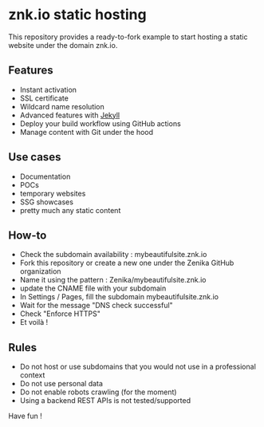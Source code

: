 # znk.io static hosting

This repository provides a ready-to-fork example to start hosting a static website under the domain znk.io.

## Features

- Instant activation
- SSL certificate
- Wildcard name resolution
- Advanced features with [Jekyll](https://docs.github.com/en/pages/setting-up-a-github-pages-site-with-jekyll)
- Deploy your build workflow using GitHub actions
- Manage content with Git under the hood

## Use cases

- Documentation
- POCs
- temporary websites
- SSG showcases
- pretty much any static content


## How-to

- Check the subdomain availability : mybeautifulsite.znk.io
- Fork this repository or create a new one under the Zenika GitHub organization
- Name it using the pattern : Zenika/mybeautifulsite.znk.io
- update the CNAME file with your subdomain
- In Settings / Pages, fill the subdomain mybeautifulsite.znk.io
- Wait for the message "DNS check successful"
- Check "Enforce HTTPS"
- Et voilà !

## Rules

- Do not host or use subdomains that you would not use in a professional context
- Do not use personal data
- Do not enable robots crawling (for the moment)
- Using a backend REST APIs is not tested/supported

Have fun !
